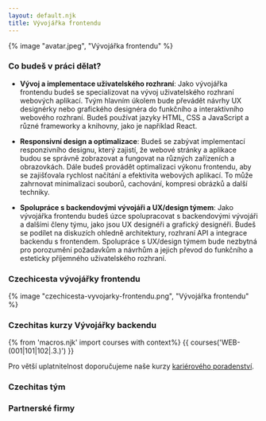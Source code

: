 ```yaml
---
layout: default.njk
title: Vývojářka frontendu
---
```


{% image "avatar.jpeg", "Vývojářka frontendu" %}

### Co budeš v práci dělat?

- **Vývoj a implementace uživatelského rozhraní**: Jako vývojářka frontendu budeš se specializovat na vývoj uživatelského rozhraní webových aplikací. Tvým hlavním úkolem bude převádět návrhy UX designérky nebo grafického designéra do funkčního a interaktivního webového rozhraní. Budeš používat jazyky HTML, CSS a JavaScript a různé frameworky a knihovny, jako je například React.

- **Responsivní design a optimalizace**: Budeš se zabývat implementací responzivního designu, který zajistí, že webové stránky a aplikace budou se správně zobrazovat a fungovat na různých zařízeních a obrazovkách. Dále budeš provádět optimalizaci výkonu frontendu, aby se zajišťovala rychlost načítání a efektivita webových aplikací. To může zahrnovat minimalizaci souborů, cachování, kompresi obrázků a další techniky.

- **Spolupráce s backendovými vývojáři a UX/design týmem**: Jako vývojářka frontendu budeš úzce spolupracovat s backendovými vývojáři a dalšími členy týmu, jako jsou UX designéři a grafický designéři. Budeš se podílet na diskuzích ohledně architektury, rozhraní API a integrace backendu s frontendem. Spolupráce s UX/design týmem bude nezbytná pro porozumění požadavkům a návrhům a jejich převod do funkčního a esteticky příjemného uživatelského rozhraní.

### Czechicesta vývojářky frontendu
{% image "czechicesta-vyvojarky-frontendu.png", "Vývojářka frontendu" %}

### Czechitas kurzy Vývojářky backendu
{% from 'macros.njk' import courses with context%}
{{ courses('WEB-(001|101|102|.3.)') }}

Pro větší uplatnitelnost doporučujeme naše kurzy [kariérového poradenství](/it-v-praxi/karierove-poradenstvi/).

### Czechitas tým

### Partnerské firmy
